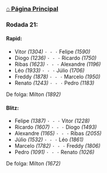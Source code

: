 ### [⌂ Página Principal](https://grupo-de-xadrez.github.io/)

### Rodada 21:

#### Rapid:

* Vitor *(1304)* `· - ·` Felipe *(1590)*  
* Diogo *(1236)* `· - ·` Ricardo *(1750)*  
* Ribas *(1623)* `· - ·` Alexandre *(1196)*  
* Léo *(1933)* `· - ·` Júlio *(1706)*  
* Freddy *(1878)* `· - ·` Marcelo *(1950)*  
* Renato *(1243)* `· - ·` Pedro *(1183)*  

De folga: Milton *(1892)*

#### Blitz:

* Felipe *(1387)* `· - ·` Vitor *(1228)*  
* Ricardo *(1607)* `· - ·` Diogo *(1493)*  
* Alexandre *(1165)* `· - ·` Ribas *(2055)*  
* Júlio *(1532)* `· - ·` Léo *(1861)*  
* Marcelo *(1782)* `· - ·` Freddy *(1806)*  
* Pedro *(1091)* `· - ·` Renato *(1026)*  

De folga: Milton *(1672)*

